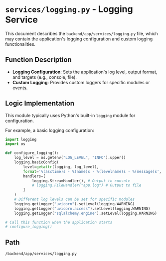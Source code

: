 # `services/logging.py` - Logging Service

This document describes the `backend/app/services/logging.py` file, which may contain the application's logging configuration and custom logging functionalities.

## Function Description
*   **Logging Configuration**: Sets the application's log level, output format, and targets (e.g., console, file).
*   **Custom Logging**: Provides custom loggers for specific modules or events.

## Logic Implementation
This module typically uses Python's built-in `logging` module for configuration.

For example, a basic logging configuration:
```python
import logging
import os

def configure_logging():
    log_level = os.getenv("LOG_LEVEL", "INFO").upper()
    logging.basicConfig(
        level=getattr(logging, log_level),
        format='%(asctime)s - %(name)s - %(levelname)s - %(message)s',
        handlers=[
            logging.StreamHandler(), # Output to console
            # logging.FileHandler("app.log") # Output to file
        ]
    )
    # Different log levels can be set for specific modules
    logging.getLogger("uvicorn").setLevel(logging.WARNING)
    logging.getLogger("uvicorn.access").setLevel(logging.WARNING)
    logging.getLogger("sqlalchemy.engine").setLevel(logging.WARNING)

# Call this function when the application starts
# configure_logging()
```

## Path
`/backend/app/services/logging.py`